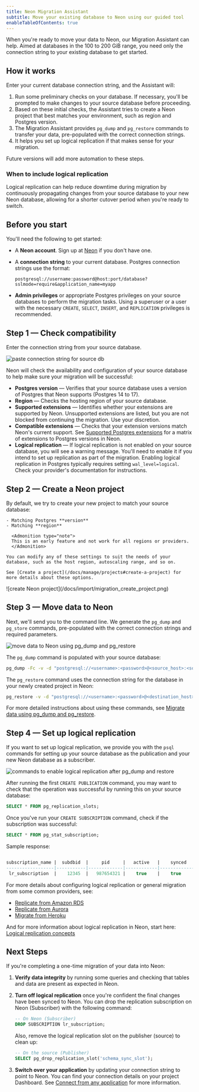 ```yaml
---
title: Neon Migration Assistant
subtitle: Move your existing database to Neon using our guided tool
enableTableOfContents: true
---
```


When you're ready to move your data to Neon, our Migration Assistant can help. Aimed at databases in the 100 to 200 GiB range, you need only the connection string to your existing database to get started.

<FeatureBeta/>

## How it works

Enter your current database connection string, and the Assistant will:

1. Run some preliminary checks on your database. If necessary, you'll be prompted to make changes to your source database before proceeding.
1. Based on these initial checks, the Assistant tries to create a Neon project that best matches your environment, such as region and Postgres version.
1. The Migration Assistant provides `pg_dump` and `pg_restore` commands to transfer your data, pre-populated with the correct connection strings.
1. It helps you set up logical replication if that makes sense for your migration.

Future versions will add more automation to these steps.

### When to include logical replication

Logical replication can help reduce downtime during migration by continuously propagating changes from your source database to your new Neon database, allowing for a shorter cutover period when you're ready to switch.

## Before you start

You'll need the following to get started:

- A **Neon account**. Sign up at [Neon](https://neon.tech) if you don't have one.
- A **connection string** to your current database. Postgres connection strings use the format:

  `postgresql://username:password@host:port/database?sslmode=require&application_name=myapp`

- **Admin privileges** or appropriate Postgres privileges on your source databases to perform the migration tasks. Using a superuser or a user with the necessary `CREATE`, `SELECT`, `INSERT`, and `REPLICATION` privileges is recommended.

## Step 1 — Check compatibility

Enter the connection string from your source database.

<div style={{ display: 'flex', justifyContent: 'center'}}>
  <img src="/docs/import/migration_string.png" alt="paste connection string for source db" style={{ width: '80%', maxWidth: '600px', height: 'auto' }} />
</div>

Neon will check the availability and configuration of your source database to help make sure your migration will be successful:

- **Postgres version** — Verifies that your source database uses a version of Postgres that Neon supports (Postgres 14 to 17).
- **Region** — Checks the hosting region of your source database.
- **Supported extensions** — Identifies whether your extensions are supported by Neon. Unsupported extensions are listed, but you are not blocked from continuing the migration. Use your discretion.
- **Compatible extensions** — Checks that your extension versions match Neon's current support. See [Supported Postgres extensions](/docs/extensions/pg-extensions) for a matrix of extensions to Postgres versions in Neon.
- **Logical replication** — If logical replication is not enabled on your source database, you will see a warning message. You'll need to enable it if you intend to set up replication as part of the migration. Enabling logical replication in Postgres typically requires setting `wal_level=logical`. Check your provider's documentation for instructions.

## Step 2 — Create a Neon project

<div style={{ display: 'flex', alignItems: 'top' }}>
  <div style={{ flex: '0 0 55%', paddingRight: '20px' }}>
    By default, we try to create your new project to match your source database:

    - Matching Postgres **version**
    - Matching **region**

      <Admonition type="note">
      This is an early feature and not work for all regions or providers.
      </Admonition>

    You can modify any of these settings to suit the needs of your database, such as the host region, autoscaling range, and so on.

    See [Create a project](/docs/manage/projects#create-a-project) for more details about these options.

  </div>
  <div style={{ flex: '0 0 45%', margin: '-15px 0' }}>
    ![create Neon project](/docs/import/migration_create_project.png)
  </div>
</div>

## Step 3 — Move data to Neon

Next, we'll send you to the command line. We generate the `pg_dump` and `pg_store` commands, pre-populated with the correct connection strings and required parameters.

<div style={{ display: 'flex', justifyContent: 'center'}}>
  <img src="/docs/import/migration_move_data.png" alt="move data to Neon using pg_dump and pg_restore" style={{ width: '80%', maxWidth: '600px', height: 'auto' }} />
</div>

The `pg_dump` command is populated with your source database:

```bash shouldWrap
pg_dump -Fc -v -d "postgresql://<username>:<password>@<source_host>:<source_port>/<source_database>" -f database.bak
```

The `pg_restore` command uses the connection string for the database in your newly created project in Neon:

```bash shouldWrap
pg_restore -v -d "postgresql://<username>:<password>@<destination_host>:<destination_port>/<destination_database>" database.bak
```

For more detailed instructions about using these commands, see [Migrate data using pg_dump and pg_restore](/docs/import/migrate-from-postgres).

## Step 4 — Set up logical replication

If you want to set up logical replication, we provide you with the `psql` commands for setting up your source database as the publication and your new Neon database as a subscriber.

<div style={{ display: 'flex', justifyContent: 'center'}}>
  <img src="/docs/import/migration_logical_replication.png" alt="commands to enable logical replication after pg_dump and restore" style={{ width: '80%', maxWidth: '600px', height: 'auto' }} />
</div>

After running the first `CREATE PUBLICATION` command, you may want to check that the operation was successful by running this on your source database:

```sql
SELECT * FROM pg_replication_slots;
```

Once you've run your `CREATE SUBSCRIPTION` command, check if the subscription was successful:

```sql
SELECT * FROM pg_stat_subscription;
```

Sample response:

```sql

subscription_name |  subdbid  |     pid     |   active   |    synced    |   last_event  |  last_error  |  lag  |  subscription_type
------------------|-----------|-------------|------------|--------------|---------------|--------------|-------|-------------------
 lr_subscription  |    12345  |   987654321 |    true    |    true      | 2024-11-12    |   NULL       |   0   |   logical
```

For more details about configuring logical replication or general migration from some common providers, see:

- [Replicate from Amazon RDS](/docs/guides/logical-replication-rds-to-neon)
- [Replicate from Aurora](/docs/guides/logical-replication-aurora-to-neon)
- [Migrate from Heroku](/docs/import/migrate-from-heroku)

And for more information about logical replication in Neon, start here: [Logical replication concepts](/docs/guides/logical-replication-concepts)

## Next Steps

If you're completing a one-time migration of your data into Neon:

1. **Verify data integrity** by running some queries and checking that tables and data are present as expected in Neon.
2. **Turn off logical replication** once you're confident the final changes have been synced to Neon. You can drop the replication subscription on Neon (Subscriber) with the following command:

   ```sql
   -- On Neon (Subscriber)
   DROP SUBSCRIPTION lr_subscription;
   ```

   Also, remove the logical replication slot on the publisher (source) to clean up:

   ```sql
   -- On the source (Publisher)
   SELECT pg_drop_replication_slot('schema_sync_slot');
   ```

3. **Switch over your application** by updating your connection string to point to Neon. You can find your connection details on your project Dashboard. See [Connect from any application](/docs/connect/connect-from-any-app) for more information.
